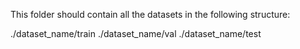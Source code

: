 This folder should contain all the datasets in the following structure:

./dataset_name/train
./dataset_name/val
./dataset_name/test

